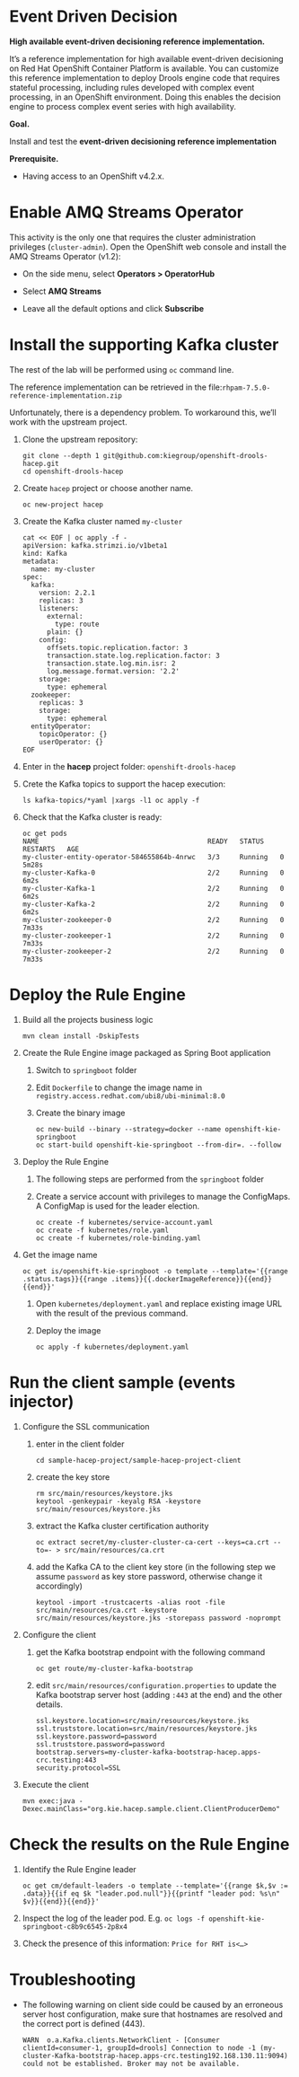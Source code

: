 Event Driven Decision
=====================

**High available event-driven decisioning reference implementation.**

It’s a reference implementation for high available event-driven decisioning on Red Hat OpenShift Container Platform is available. You can customize this reference implementation to deploy Drools engine code that requires stateful processing, including rules developed with complex event processing, in an OpenShift environment. Doing this enables the decision engine to process complex event series with high availability.

**Goal.**

Install and test the **event-driven decisioning reference implementation**

**Prerequisite.**

- Having access to an OpenShift v4.2.x.

Enable AMQ Streams Operator
===========================

This activity is the only one that requires the cluster administration privileges (`cluster-admin`). Open the OpenShift web console and install the AMQ Streams Operator (v1.2):

-   On the side menu, select **Operators &gt; OperatorHub**

-   Select **AMQ Streams**

-   Leave all the default options and click **Subscribe**

Install the supporting Kafka cluster
====================================

The rest of the lab will be performed using `oc` command line.

The reference implementation can be retrieved in the file:`rhpam-7.5.0-reference-implementation.zip`

Unfortunately, there is a dependency problem. To workaround this, we’ll work with the upstream project.

1.  Clone the upstream repository:

        git clone --depth 1 git@github.com:kiegroup/openshift-drools-hacep.git
        cd openshift-drools-hacep

2.  Create `hacep` project or choose another name.

        oc new-project hacep

3.  Create the Kafka cluster named `my-cluster`

        cat << EOF | oc apply -f -
        apiVersion: kafka.strimzi.io/v1beta1
        kind: Kafka
        metadata:
          name: my-cluster
        spec:
          kafka:
            version: 2.2.1
            replicas: 3
            listeners:
              external:
                type: route
              plain: {}
            config:
              offsets.topic.replication.factor: 3
              transaction.state.log.replication.factor: 3
              transaction.state.log.min.isr: 2
              log.message.format.version: '2.2'
            storage:
              type: ephemeral
          zookeeper:
            replicas: 3
            storage:
              type: ephemeral
          entityOperator:
            topicOperator: {}
            userOperator: {}
        EOF

4.  Enter in the **hacep** project folder: `openshift-drools-hacep`

5.  Crete the Kafka topics to support the hacep execution:

        ls kafka-topics/*yaml |xargs -l1 oc apply -f

6.  Check that the Kafka cluster is ready:

        oc get pods
        NAME                                          READY   STATUS    RESTARTS   AGE
        my-cluster-entity-operator-584655864b-4nrwc   3/3     Running   0          5m28s
        my-cluster-Kafka-0                            2/2     Running   0          6m2s
        my-cluster-Kafka-1                            2/2     Running   0          6m2s
        my-cluster-Kafka-2                            2/2     Running   0          6m2s
        my-cluster-zookeeper-0                        2/2     Running   0          7m33s
        my-cluster-zookeeper-1                        2/2     Running   0          7m33s
        my-cluster-zookeeper-2                        2/2     Running   0          7m33s

Deploy the Rule Engine
======================

1.  Build all the projects business logic

        mvn clean install -DskipTests

2.  Create the Rule Engine image packaged as Spring Boot application

    1.  Switch to `springboot` folder

    2.  Edit `Dockerfile` to change the image name in `registry.access.redhat.com/ubi8/ubi-minimal:8.0`

    3.  Create the binary image

            oc new-build --binary --strategy=docker --name openshift-kie-springboot
            oc start-build openshift-kie-springboot --from-dir=. --follow

3.  Deploy the Rule Engine

    1.  The following steps are performed from the `springboot` folder

    2.  Create a service account with privileges to manage the ConfigMaps. A ConfigMap is used for the leader election.

            oc create -f kubernetes/service-account.yaml
            oc create -f kubernetes/role.yaml
            oc create -f kubernetes/role-binding.yaml

4.  Get the image name

        oc get is/openshift-kie-springboot -o template --template='{{range .status.tags}}{{range .items}}{{.dockerImageReference}}{{end}}{{end}}'

    1.  Open `kubernetes/deployment.yaml` and replace existing image URL with the result of the previous command.

    2.  Deploy the image

            oc apply -f kubernetes/deployment.yaml

Run the client sample (events injector)
=======================================

1.  Configure the SSL communication

    1.  enter in the client folder

            cd sample-hacep-project/sample-hacep-project-client

    2.  create the key store

            rm src/main/resources/keystore.jks
            keytool -genkeypair -keyalg RSA -keystore src/main/resources/keystore.jks

    3.  extract the Kafka cluster certification authority

            oc extract secret/my-cluster-cluster-ca-cert --keys=ca.crt --to=- > src/main/resources/ca.crt

    4.  add the Kafka CA to the client key store (in the following step we assume `password` as key store password, otherwise change it accordingly)

            keytool -import -trustcacerts -alias root -file src/main/resources/ca.crt -keystore src/main/resources/keystore.jks -storepass password -noprompt

2.  Configure the client

    1.  get the Kafka bootstrap endpoint with the following command

            oc get route/my-cluster-kafka-bootstrap

    2.  edit `src/main/resources/configuration.properties` to update the Kafka bootstrap server host (adding `:443` at the end) and the other details.

            ssl.keystore.location=src/main/resources/keystore.jks
            ssl.truststore.location=src/main/resources/keystore.jks
            ssl.keystore.password=password
            ssl.truststore.password=password
            bootstrap.servers=my-cluster-kafka-bootstrap-hacep.apps-crc.testing:443
            security.protocol=SSL

3.  Execute the client

        mvn exec:java -Dexec.mainClass="org.kie.hacep.sample.client.ClientProducerDemo"

Check the results on the Rule Engine
====================================

1.  Identify the Rule Engine leader

        oc get cm/default-leaders -o template --template='{{range $k,$v := .data}}{{if eq $k "leader.pod.null"}}{{printf "leader pod: %s\n" $v}}{{end}}{{end}}'

2.  Inspect the log of the leader pod. E.g. `oc logs -f openshift-kie-springboot-c8b9c6545-2p8x4`

3.  Check the presence of this information: `Price for RHT is<…> `

Troubleshooting
===============

-   The following warning on client side could be caused by an erroneous server host configuration, make sure that hostnames are resolved and the correct port is defined (443).

        WARN  o.a.Kafka.clients.NetworkClient - [Consumer clientId=consumer-1, groupId=drools] Connection to node -1 (my-cluster-Kafka-bootstrap-hacep.apps-crc.testing192.168.130.11:9094) could not be established. Broker may not be available.

